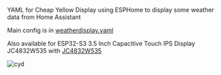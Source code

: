 YAML for Cheap Yellow Display using ESPHome to display some weather data from Home Assistant

Main config is in [weatherdisplay.yaml](weatherdisplay.yaml)

Also available for ESP32-S3 3.5 Inch Capacitive Touch IPS Display JC4832W535 with [JC4832W535](JC4832W535.yaml)

![cyd](https://github.com/user-attachments/assets/8ab221c2-e681-43ad-89d7-0843efb7d74a)
